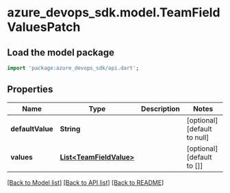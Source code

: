 # azure_devops_sdk.model.TeamFieldValuesPatch

## Load the model package
```dart
import 'package:azure_devops_sdk/api.dart';
```

## Properties
Name | Type | Description | Notes
------------ | ------------- | ------------- | -------------
**defaultValue** | **String** |  | [optional] [default to null]
**values** | [**List&lt;TeamFieldValue&gt;**](TeamFieldValue.md) |  | [optional] [default to []]

[[Back to Model list]](../README.md#documentation-for-models) [[Back to API list]](../README.md#documentation-for-api-endpoints) [[Back to README]](../README.md)


